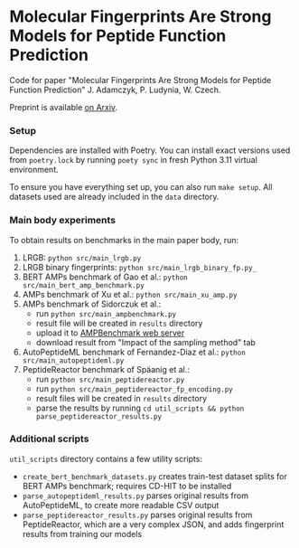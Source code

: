 # Molecular Fingerprints Are Strong Models for Peptide Function Prediction

Code for paper "Molecular Fingerprints Are Strong Models for Peptide Function Prediction"
J. Adamczyk, P. Ludynia, W. Czech.

Preprint is available [on Arxiv](TODO).

### Setup

Dependencies are installed with Poetry. You can install exact versions used from `poetry.lock`
by running `poety sync` in fresh Python 3.11 virtual environment.

To ensure you have everything set up, you can also run `make setup`. All datasets used are
already included in the `data` directory.

### Main body experiments

To obtain results on benchmarks in the main paper body, run:
1. LRGB: `python src/main_lrgb.py`
2. LRGB binary fingerprints: `python src/main_lrgb_binary_fp.py_`
3. BERT AMPs benchmark of Gao et al.: `python src/main_bert_amp_benchmark.py`
4. AMPs benchmark of Xu et al.: `python src/main_xu_amp.py`
5. AMPs benchmark of Sidorczuk et al.:
   - run `python src/main_ampbenchmark.py`
   - result file will be created in `results` directory
   - upload it to [AMPBenchmark web server](https://biogenies.info/AMPBenchmark/)
   - download result from "Impact of the sampling method" tab
6. AutoPeptideML benchmark of Fernandez-Diaz et al.: `python src/main_autopeptideml.py`
7. PeptideReactor benchmark of Späanig et al.:
   - run `python src/main_peptidereactor.py`
   - run `python src/main_peptidereactor_fp_encoding.py`
   - result files will be created in `results` directory
   - parse the results by running `cd util_scripts && python parse_peptidereactor_results.py`

### Additional scripts

`util_scripts` directory contains a few utility scripts:
- `create_bert_benchmark_datasets.py` creates train-test dataset splits for BERT AMPs
  benchmark; requires CD-HIT to be installed
- `parse_autopeptideml_results.py` parses original results from AutoPeptideML, to create
  more readable CSV output
- `parse_peptidereactor_results.py` parses original results from PeptideReactor, which are
  a very complex JSON, and adds fingerprint results from training our models
